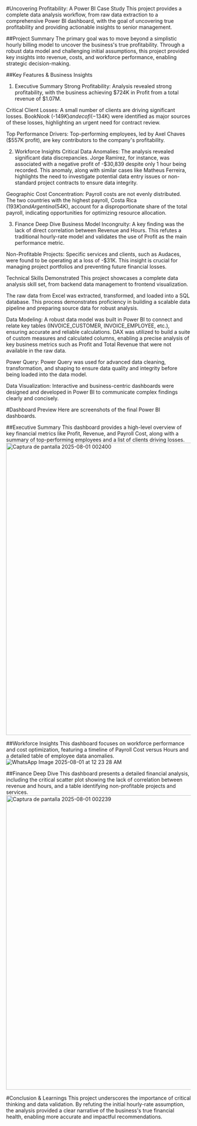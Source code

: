 #Uncovering Profitability: A Power BI Case Study
This project provides a complete data analysis workflow, from raw data extraction to a comprehensive Power BI dashboard, with the goal of uncovering true profitability and providing actionable insights to senior management.

##Project Summary
The primary goal was to move beyond a simplistic hourly billing model to uncover the business's true profitability. Through a robust data model and challenging initial assumptions, this project provided key insights into revenue, costs, and workforce performance, enabling strategic decision-making.

##Key Features & Business Insights
1. Executive Summary
Strong Profitability: Analysis revealed strong profitability, with the business achieving $724K in Profit from a total revenue of $1.07M.

Critical Client Losses: A small number of clients are driving significant losses. BookNook (-$149K) and ecofi (-$134K) were identified as major sources of these losses, highlighting an urgent need for contract review.

Top Performance Drivers: Top-performing employees, led by Axel Chaves ($557K profit), are key contributors to the company's profitability.

2. Workforce Insights
Critical Data Anomalies: The analysis revealed significant data discrepancies. Jorge Ramirez, for instance, was associated with a negative profit of -$30,839 despite only 1 hour being recorded. This anomaly, along with similar cases like Matheus Ferreira, highlights the need to investigate potential data entry issues or non-standard project contracts to ensure data integrity.

Geographic Cost Concentration: Payroll costs are not evenly distributed. The two countries with the highest payroll, Costa Rica ($193K) and Argentina ($54K), account for a disproportionate share of the total payroll, indicating opportunities for optimizing resource allocation.

3. Finance Deep Dive
Business Model Incongruity: A key finding was the lack of direct correlation between Revenue and Hours. This refutes a traditional hourly-rate model and validates the use of Profit as the main performance metric.

Non-Profitable Projects: Specific services and clients, such as Audaces, were found to be operating at a loss of -$31K. This insight is crucial for managing project portfolios and preventing future financial losses.

Technical Skills Demonstrated
This project showcases a complete data analysis skill set, from backend data management to frontend visualization.

The raw data from Excel was extracted, transformed, and loaded into a SQL database. This process demonstrates proficiency in building a scalable data pipeline and preparing source data for robust analysis.

Data Modeling: A robust data model was built in Power BI to connect and relate key tables (INVOICE_CUSTOMER, INVOICE_EMPLOYEE, etc.), ensuring accurate and reliable calculations.
DAX was utilized to build a suite of custom measures and calculated columns, enabling a precise analysis of key business metrics such as Profit and Total Revenue that were not available in the raw data.

Power Query: Power Query was used for advanced data cleaning, transformation, and shaping to ensure data quality and integrity before being loaded into the data model.

Data Visualization: Interactive and business-centric dashboards were designed and developed in Power BI to communicate complex findings clearly and concisely.

#Dashboard Preview
Here are screenshots of the final Power BI dashboards.

##Executive Summary
This dashboard provides a high-level overview of key financial metrics like Profit, Revenue, and Payroll Cost, along with a summary of top-performing employees and a list of clients driving losses.
<img width="1432" height="797" alt="Captura de pantalla 2025-08-01 002400" src="https://github.com/user-attachments/assets/495b501a-cfba-4233-aa02-bae172928999" />

##Workforce Insights
This dashboard focuses on workforce performance and cost optimization, featuring a timeline of Payroll Cost versus Hours and a detailed table of employee data anomalies.
![WhatsApp Image 2025-08-01 at 12 23 28 AM](https://github.com/user-attachments/assets/25c893d6-b228-4751-8f25-97d92a3c4d87)

##Finance Deep Dive
This dashboard presents a detailed financial analysis, including the critical scatter plot showing the lack of correlation between revenue and hours, and a table identifying non-profitable projects and services.
<img width="1429" height="803" alt="Captura de pantalla 2025-08-01 002239" src="https://github.com/user-attachments/assets/9de90c1b-2944-4133-910a-259aed629c67" />

#Conclusion & Learnings
This project underscores the importance of critical thinking and data validation. By refuting the initial hourly-rate assumption, the analysis provided a clear narrative of the business's true financial health, enabling more accurate and impactful recommendations.

